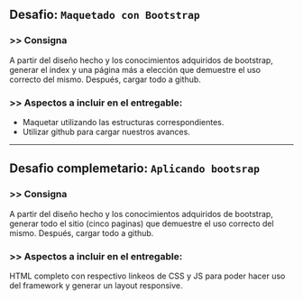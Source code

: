## Desafio: `Maquetado con Bootstrap`

### >> Consigna 
A partir del diseño hecho y los conocimientos adquiridos de bootstrap, generar el index y una página más a elección que demuestre el uso correcto del mismo. Después, cargar todo a github.

### >> Aspectos a incluir en el entregable:
- Maquetar utilizando las estructuras correspondientes.
- Utilizar github para cargar nuestros avances.

---

## Desafio complemetario: `Aplicando bootsrap`

### >> Consigna
A partir del diseño hecho y los conocimientos adquiridos de bootstrap, generar todo el sitio (cinco paginas) que demuestre el uso correcto del mismo. Después, cargar todo a github. 

### >> Aspectos a incluir en el entregable:
HTML completo con respectivo linkeos de CSS y JS para poder hacer uso del framework y generar un layout responsive.